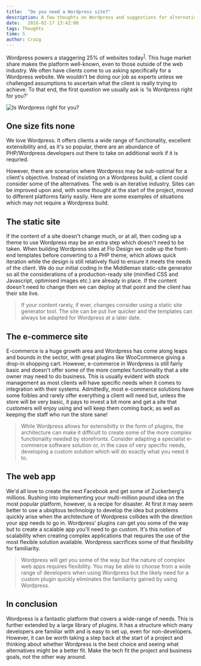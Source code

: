 ```yaml
---
title:  "Do you need a Wordpress site?"
description: A few thoughts on Wordpress and suggestions for alternatives that could save time & money
date:   2016-02-17 13:42:00
tags: Thoughts
time: 5
author: Craig
---
```


Wordpress powers a staggering 25% of websites today<sup>[1](http://w3techs.com/technologies/history_overview/content_management/all/y)</sup>. This huge market share makes the platform well-known, even to those outside of the web industry. We often have clients come to us asking specifically for a Wordpress website. We wouldn't be doing our job as experts unless we challenged assumptions to ascertain what the client is really trying to achieve. To that end, the first question we usually ask is 'Is Wordpress right for you?'

![Is Wordpress right for you?](/img/wordpress-cms.jpg)

## One size fits none

We love Wordpress. It offers clients a wide range of functionality, excellent extensibility and, as it's so popular, there are an abundance of PHP/Wordpress developers out there to take on additional work if it is requried.

However, there are scenarios where Wordpress may be sub-optimal for a client's objective. Instead of insisting on a Wordpress build, a client could consider some of the alternatives. The web is an iterative industry. Sites can be improved upon and, with some thought at the start of the project, moved to different platforms fairly easily. Here are some examples of situations which may not require a Wordpress build.

## The static site

If the content of a site doesn't change much, or at all, then coding up a theme to use Wordpress may be an extra step which doesn't need to be taken. When building Wordpress sites at Flo Design we code up the front-end templates before converting to a PHP theme, which allows quick iteration while the design is still relatively fluid to ensure it meets the needs of the client. We do our initial coding in the Middleman static-site generator so all the considerations of a production-ready site (minified CSS and Javascript, optimised images etc.) are already in place. If the content doesn't need to change then we can deploy at that point and the client has their site live.

> If your content rarely, if ever, changes consider using a static site generator tool. The site can be put live quicker and the templates can always be adapted for Wordpress at a later date.

## The e-commerce site

E-commerce is a huge growth area and Wordpress has come along leaps and bounds in the sector, with great plugins like WooCommerce giving a drop-in shopping cart. However, e-commerce in Wordpress is still fairly basic and doesn't offer some of the more complex functionality that a site owner may need to do business. This is usually evident with stock management as most clients will have specific needs when it comes to integration with their systems. Admittedly, most e-commerce solutions have some foibles and rarely offer everything a client will need but, unless the store will be very basic, it pays to invest a bit more and get a site that customers will enjoy using and will keep them coming back; as well as keeping the staff who run the store sane!

> While Wordpress allows for extensibilty in the form of plugins, the architecture can make it difficult to create some of the more complex functionality needed by storefronts. Consider adapting a specialist e-commerce software solution or, in the case of very specific needs, developing a custom solution which will do exactly what you need it to.

## The web app

We'd all love to create the next Facebook and get some of Zuckerberg's millions. Rushing into implementing your multi-million pound idea on the most popular platform, however, is a recipe for disaster. At first it may seem better to use a ubiqitous technology to develop the idea but problems quickly arise when the architecture of Wordpress collides with the direction your app needs to go in. Wordpress' plugins can get you some of the way but to create a scalable app you'll need to go custom. It's this notion of scalability when creating complex applications that requires the use of the most flexible solution available. Wordpress sacrifices some of that flexibility for familiarity.

> Wordpress will get you some of the way but the nature of complex web apps requires flexibility. You may be able to choose from a wide range of developers when using Wordpress but the likely need for a custom plugin quickly eliminates the familiarity gained by using Wordpress.

## In conclusion

Wordpress is a fantastic platform that covers a wide-range of needs. This is further extended by a large library of plugins. It has a structure which many developers are familiar with and is easy to set up, even for non-developers. However, it can be worth taking a step back at the start of a project and thinking about whether Wordpress is the best choice and seeing what alternatives might be a better fit. Make the tech fit the project and business goals, not the other way around.